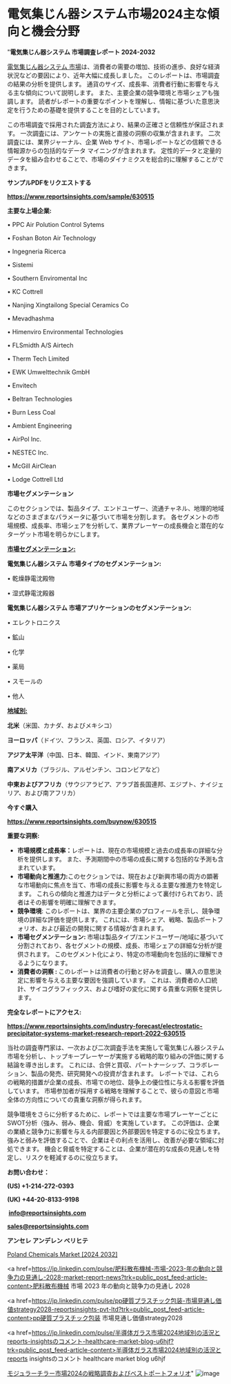 # 電気集じん器システム市場2024主な傾向と機会分野

"<strong>電気集じん器システム 市場調査レポート 2024-2032</strong>

<a href=https://www.reportsinsights.com/sample/630515>電気集じん器システム 市場</a>は、消費者の需要の増加、技術の進歩、良好な経済状況などの要因により、近年大幅に成長しました。 このレポートは、市場調査の結果の分析を提供します。 通貨のサイズ、成長率、消費者行動に影響を与える主な傾向について説明します。 また、主要企業の競争環境と市場シェアも強調します。 読者がレポートの重要なポイントを理解し、情報に基づいた意思決定を行うための基礎を提供することを目的としています。

この市場調査で採用された調査方法により、結果の正確さと信頼性が保証されます。 一次調査には、アンケートの実施と直接の洞察の収集が含まれます。 二次調査には、業界ジャーナル、企業 Web サイト、市場レポートなどの信頼できる情報源からの包括的なデータ マイニングが含まれます。 定性的データと定量的データを組み合わせることで、市場のダイナミクスを総合的に理解することができます。

<strong><b>サンプルPDFをリクエストする</b></strong>

<a href=https://www.reportsinsights.com/sample/630515><strong><u>https://www.reportsinsights.com/sample/630515</u></strong></a>

<strong>主要な上場企業:</strong>

• PPC Air Polution Control Sytems

• Foshan Boton Air Technology

• Ingegneria Ricerca

• Sistemi

• Southern Enviromental Inc

• KC Cottrell

• Nanjing Xingtailong Special Ceramics Co

• Mevadhashma

• Himenviro Environmental Technologies

• FLSmidth A/S Airtech

• Therm Tech Limited

• EWK Umwelttechnik GmbH

• Envitech

• Beltran Technologies

• Burn Less Coal

• Ambient Engineering

• AirPol Inc.

• NESTEC Inc.

• McGill AirClean

• Lodge Cottrell Ltd

<strong>市場セグメンテーション</strong>

このセクションでは、製品タイプ、エンドユーザー、流通チャネル、地理的地域などのさまざまなパラメータに基づいて市場を分割します。 各セグメントの市場規模、成長率、市場シェアを分析して、業界プレーヤーの成長機会と潜在的なターゲット市場を明らかにします。

<strong><u>市場セグメンテーション</u></strong><strong><u>:</u></strong>

<strong>電気集じん器システム 市場タイプのセグメンテーション:</strong>

• 乾燥静電沈殿物

• 湿式静電沈殿器

<strong>電気集じん器システム 市場アプリケーションのセグメンテーション:</strong>

• エレクトロニクス

• 鉱山

• 化学

• 薬局

• スモールの

• 他人

<strong><u>地域別</u></strong><strong><u>:</u></strong>

<strong>北米</strong>（米国、カナダ、およびメキシコ）

<strong>ヨーロッパ</strong>（ドイツ、フランス、英国、ロシア、イタリア）

<strong>アジア太平洋</strong>（中国、日本、韓国、インド、東南アジア）

<strong>南アメリカ</strong>（ブラジル、アルゼンチン、コロンビアなど）

<strong>中東およびアフリカ</strong>（サウジアラビア、アラブ首長国連邦、エジプト、ナイジェリア、および南アフリカ）

<strong>今すぐ購入</strong>

<a href=https://www.reportsinsights.com/buynow/630515><strong><u>https://www.reportsinsights.com/buynow/630515</u></strong></a>

<strong>重要な洞察:</strong>
<ul>
  <li><strong>市場規模と成長率：</strong>レポートは、現在の市場規模と過去の成長率の詳細な分析を提供します。 また、予測期間中の市場の成長に関する包括的な予測も含まれています。</li>
  <li><strong>市場動向と推進力:</strong>このセクションでは、現在および新興市場の両方の顕著な市場動向に焦点を当て、市場の成長に影響を与える主要な推進力を特定します。 これらの傾向と推進力はデータと分析によって裏付けられており、読者はその影響を明確に理解できます。</li>
  <li><strong>競争環境</strong>: このレポートは、業界の主要企業のプロフィールを示し、競争環境の詳細な評価を提供します。 これには、市場シェア、戦略、製品ポートフォリオ、および最近の開発に関する情報が含まれます。</li>
  <li><strong>市場セグメンテーション: </strong>市場は製品タイプ/エンドユーザー/地域に基づいて分割されており、各セグメントの規模、成長、市場シェアの詳細な分析が提供されます。 このセグメント化により、特定の市場動向を包括的に理解できるようになります。</li>
  <li><strong>消費者の洞察 : </strong>このレポートは消費者の行動と好みを調査し、購入の意思決定に影響を与える主要な要因を強調しています。 これは、消費者の人口統計、サイコグラフィックス、および嗜好の変化に関する貴重な洞察を提供します。</li>
</ul>
<strong>完全なレポートにアクセス:</strong>

<a href=https://www.reportsinsights.com/industry-forecast/electrostatic-precipitator-systems-market-research-report-2022-630515><strong><u><b>https://www.reportsinsights.com/industry-forecast/electrostatic-precipitator-systems-market-research-report-2022-630515</b></u></strong></a>

当社の調査専門家は、一次および二次調査手法を実施して電気集じん器システム市場を分析し、トップキープレーヤーが実施する戦略的取り組みの評価に関する結論を導き出します。 これには、合併と買収、パートナーシップ、コラボレーション、製品の発売、研究開発への投資が含まれます。 レポートでは、これらの戦略的措置が企業の成長、市場での地位、競争上の優位性に与える影響を評価しています。 市場参加者が採用する戦略を理解することで、彼らの意図と市場全体の方向性についての貴重な洞察が得られます。

競争環境をさらに分析するために、レポートでは主要な市場プレーヤーごとにSWOT分析（強み、弱み、機会、脅威）を実施しています。 この評価は、企業の業績と競争力に影響を与える内部要因と外部要因を特定するのに役立ちます。 強みと弱みを評価することで、企業はその利点を活用し、改善が必要な領域に対処できます。 機会と脅威を特定することは、企業が潜在的な成長の見通しを特定し、リスクを軽減するのに役立ちます。

<strong>お問い合わせ：</strong>

<strong>(US) +1-214-272-0393</strong>

<strong>(UK) +44-20-8133-9198</strong>

<strong> </strong><a href=info@reportsinsights.com><strong><u>info@reportsinsights.com</u></strong></a>

<a href=sales@reportsinsights.com><strong><u>sales@reportsinsights.com</u></strong></a>

<strong>アンセレ アンデレン ベリヒテ</strong>

<a href=https://www.linkedin.com/pulse/poland-chemicals-market-2024-company-profiles-vhyme/>Poland Chemicals Market [2024 2032]</a>

<a href=https://jp.linkedin.com/pulse/肥料散布機械-市場-2023-年の動向と競争力の見通し-2028-market-report-news?trk=public_post_feed-article-content>肥料散布機械 市場 2023 年の動向と競争力の見通し 2028</a>

<a href=https://jp.linkedin.com/pulse/pp硬質プラスチック包装-市場見通し価値strategy2028-reportsinsights-pvt-ltd?trk=public_post_feed-article-content>pp硬質プラスチック包装 市場見通し価値strategy2028</a>

<a href=https://jp.linkedin.com/pulse/半導体ガラス市場2024地域別の活況とreports-insightsのコメント-healthcare-market-blog-u6hjf?trk=public_post_feed-article-content>半導体ガラス市場2024地域別の活況とreports insightsのコメント healthcare market blog u6hjf</a>

<a href=https://www.linkedin.com/pulse/モジュラーチラー市場2024の戦略調査およびベストポートフォリオ-reportsinsights-pvt-ltd-wgdnf/>モジュラーチラー市場2024の戦略調査およびベストポートフォリオ</a>"
![image](https://github.com/gayatrid12/RIMarketinsights/assets/158473851/f4403e42-95f9-4e2a-a1bf-c7c8480cd6d5)
